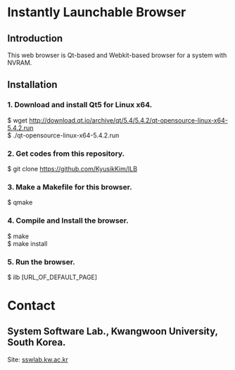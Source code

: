 # Instantly Launchable Browser

## Introduction
This web browser is Qt-based and Webkit-based browser for a system with NVRAM.

## Installation
### 1. Download and install Qt5 for Linux x64.
 $ wget http://download.qt.io/archive/qt/5.4/5.4.2/qt-opensource-linux-x64-5.4.2.run  
 $ ./qt-opensource-linux-x64-5.4.2.run

### 2. Get codes from this repository.
 $ git clone https://github.com/KyusikKim/ILB

### 3. Make a Makefile for this browser.
 $ qmake

### 4. Compile and Install the browser.
 $ make  
 $ make install

### 5. Run the browser.
 $ ilb [URL_OF_DEFAULT_PAGE]


# Contact
## System Software Lab., Kwangwoon University, South Korea.
 Site: [sswlab.kw.ac.kr](sswlab.kw.ac.kr)

